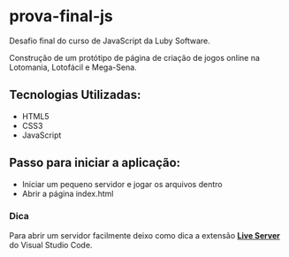 # prova-final-js

Desafio final do curso de JavaScript da Luby Software.

Construção de um protótipo de página de criação de jogos online na Lotomania, Lotofácil e Mega-Sena.

## Tecnologias Utilizadas:
- HTML5
- CSS3
- JavaScript

## Passo para iniciar a aplicação:

- Iniciar um pequeno servidor e jogar os arquivos dentro
- Abrir a página index.html


### Dica
Para abrir um servidor facilmente deixo como dica a extensão [**Live Server**](https://marketplace.visualstudio.com/items?itemName=ritwickdey.LiveServer) do Visual Studio Code.
